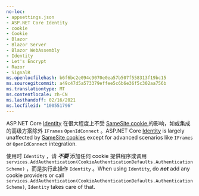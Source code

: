 ```yaml
---
no-loc:
- appsettings.json
- ASP.NET Core Identity
- cookie
- Cookie
- Blazor
- Blazor Server
- Blazor WebAssembly
- Identity
- Let's Encrypt
- Razor
- SignalR
ms.openlocfilehash: b6f6bc2e094c9070e0ea57b507f558313f19bc15
ms.sourcegitcommit: a49c47d5a573379effee5c6b6e36f5c302aa756b
ms.translationtype: MT
ms.contentlocale: zh-CN
ms.lasthandoff: 02/16/2021
ms.locfileid: "100551796"
---
```

<span data-ttu-id="0c72c-101">ASP.NET Core [Identity](xref:security/authentication/identity) 在很大程度上不受 [SameSite cookie ](xref:security/samesite) 的影响，如或集成的高级方案除外 `IFrames` `OpenIdConnect` 。</span><span class="sxs-lookup"><span data-stu-id="0c72c-101">ASP.NET Core [Identity](xref:security/authentication/identity) is largely unaffected by [SameSite cookies](xref:security/samesite) except for advanced scenarios like `IFrames` or `OpenIdConnect` integration.</span></span>

<span data-ttu-id="0c72c-102">使用时 `Identity` ，请 ***不要*** 添加任何 cookie 提供程序或调用 ` services.AddAuthentication(CookieAuthenticationDefaults.AuthenticationScheme)` ，而是执行此操作 `Identity` 。</span><span class="sxs-lookup"><span data-stu-id="0c72c-102">When using `Identity`, do ***not*** add any cookie providers or call ` services.AddAuthentication(CookieAuthenticationDefaults.AuthenticationScheme)`, `Identity` takes care of that.</span></span>